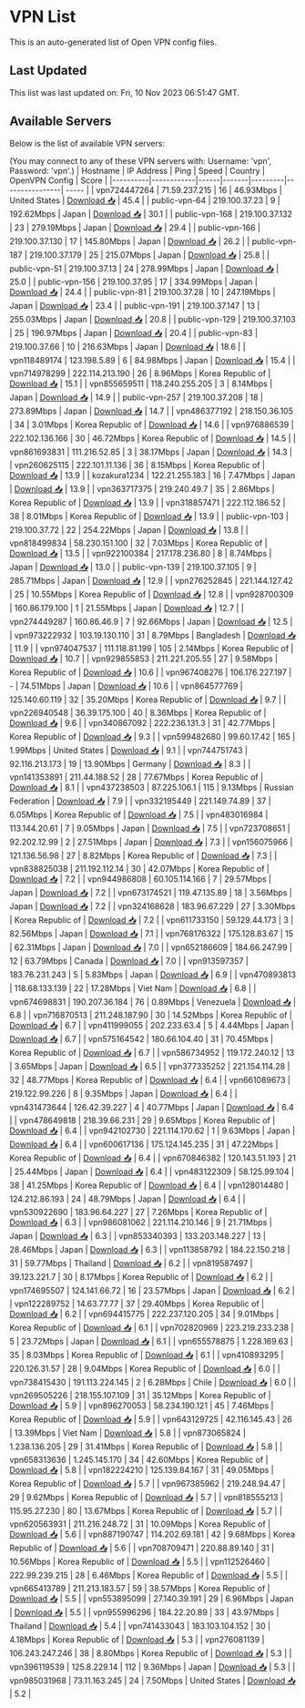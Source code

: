 # VPN List

This is an auto-generated list of Open VPN config files.

## Last Updated

This list was last updated on: Fri, 10 Nov 2023 06:51:47 GMT.

## Available Servers

Below is the list of available VPN servers:

(You may connect to any of these VPN servers with: Username: 'vpn', Password: 'vpn'.)
| Hostname | IP Address | Ping | Speed | Country | OpenVPN Config | Score |
|----------|------------|------|-------|---------|----------------| ----- |
| vpn724447264 | 71.59.237.215 | 16 | 46.93Mbps | United States | [Download 📥](./configs/server_0_US.ovpn) | 45.4 |
| public-vpn-64 | 219.100.37.23 | 9 | 192.62Mbps | Japan | [Download 📥](./configs/server_1_JP.ovpn) | 30.1 |
| public-vpn-168 | 219.100.37.132 | 23 | 279.19Mbps | Japan | [Download 📥](./configs/server_2_JP.ovpn) | 29.4 |
| public-vpn-166 | 219.100.37.130 | 17 | 145.80Mbps | Japan | [Download 📥](./configs/server_3_JP.ovpn) | 26.2 |
| public-vpn-187 | 219.100.37.179 | 25 | 215.07Mbps | Japan | [Download 📥](./configs/server_4_JP.ovpn) | 25.8 |
| public-vpn-51 | 219.100.37.13 | 24 | 278.99Mbps | Japan | [Download 📥](./configs/server_5_JP.ovpn) | 25.0 |
| public-vpn-156 | 219.100.37.95 | 17 | 334.99Mbps | Japan | [Download 📥](./configs/server_6_JP.ovpn) | 24.4 |
| public-vpn-81 | 219.100.37.28 | 10 | 247.19Mbps | Japan | [Download 📥](./configs/server_7_JP.ovpn) | 23.4 |
| public-vpn-191 | 219.100.37.147 | 13 | 255.03Mbps | Japan | [Download 📥](./configs/server_8_JP.ovpn) | 20.8 |
| public-vpn-129 | 219.100.37.103 | 25 | 196.97Mbps | Japan | [Download 📥](./configs/server_9_JP.ovpn) | 20.4 |
| public-vpn-83 | 219.100.37.66 | 10 | 216.63Mbps | Japan | [Download 📥](./configs/server_10_JP.ovpn) | 18.6 |
| vpn118489174 | 123.198.5.89 | 6 | 84.98Mbps | Japan | [Download 📥](./configs/server_11_JP.ovpn) | 15.4 |
| vpn714978299 | 222.114.213.190 | 26 | 8.96Mbps | Korea Republic of | [Download 📥](./configs/server_12_KR.ovpn) | 15.1 |
| vpn855659511 | 118.240.255.205 | 3 | 8.14Mbps | Japan | [Download 📥](./configs/server_13_JP.ovpn) | 14.9 |
| public-vpn-257 | 219.100.37.208 | 18 | 273.89Mbps | Japan | [Download 📥](./configs/server_14_JP.ovpn) | 14.7 |
| vpn486377192 | 218.150.36.105 | 34 | 3.01Mbps | Korea Republic of | [Download 📥](./configs/server_15_KR.ovpn) | 14.6 |
| vpn976886539 | 222.102.136.166 | 30 | 46.72Mbps | Korea Republic of | [Download 📥](./configs/server_16_KR.ovpn) | 14.5 |
| vpn861693831 | 111.216.52.85 | 3 | 38.17Mbps | Japan | [Download 📥](./configs/server_17_JP.ovpn) | 14.3 |
| vpn260625115 | 222.101.11.136 | 36 | 8.15Mbps | Korea Republic of | [Download 📥](./configs/server_18_KR.ovpn) | 13.9 |
| kozakura1234 | 122.21.255.183 | 16 | 7.47Mbps | Japan | [Download 📥](./configs/server_19_JP.ovpn) | 13.9 |
| vpn363717375 | 219.240.49.7 | 35 | 2.86Mbps | Korea Republic of | [Download 📥](./configs/server_20_KR.ovpn) | 13.9 |
| vpn318857471 | 222.112.186.52 | 38 | 8.01Mbps | Korea Republic of | [Download 📥](./configs/server_21_KR.ovpn) | 13.9 |
| public-vpn-103 | 219.100.37.72 | 22 | 254.22Mbps | Japan | [Download 📥](./configs/server_22_JP.ovpn) | 13.8 |
| vpn818499834 | 58.230.151.100 | 32 | 7.03Mbps | Korea Republic of | [Download 📥](./configs/server_23_KR.ovpn) | 13.5 |
| vpn922100384 | 217.178.236.80 | 8 | 8.74Mbps | Japan | [Download 📥](./configs/server_24_JP.ovpn) | 13.0 |
| public-vpn-139 | 219.100.37.105 | 9 | 285.71Mbps | Japan | [Download 📥](./configs/server_25_JP.ovpn) | 12.9 |
| vpn276252845 | 221.144.127.42 | 25 | 10.55Mbps | Korea Republic of | [Download 📥](./configs/server_26_KR.ovpn) | 12.8 |
| vpn928700309 | 160.86.179.100 | 1 | 21.55Mbps | Japan | [Download 📥](./configs/server_27_JP.ovpn) | 12.7 |
| vpn274449287 | 160.86.46.9 | 7 | 92.66Mbps | Japan | [Download 📥](./configs/server_28_JP.ovpn) | 12.5 |
| vpn973222932 | 103.19.130.110 | 31 | 8.79Mbps | Bangladesh | [Download 📥](./configs/server_29_BD.ovpn) | 11.9 |
| vpn974047537 | 111.118.81.199 | 105 | 2.14Mbps | Korea Republic of | [Download 📥](./configs/server_30_KR.ovpn) | 10.7 |
| vpn929855853 | 211.221.205.55 | 27 | 9.58Mbps | Korea Republic of | [Download 📥](./configs/server_31_KR.ovpn) | 10.6 |
| vpn967408276 | 106.176.227.197 | - | 74.51Mbps | Japan | [Download 📥](./configs/server_32_JP.ovpn) | 10.6 |
| vpn864577769 | 125.140.60.119 | 32 | 35.20Mbps | Korea Republic of | [Download 📥](./configs/server_33_KR.ovpn) | 9.7 |
| vpn226940548 | 36.39.175.100 | 40 | 8.36Mbps | Korea Republic of | [Download 📥](./configs/server_34_KR.ovpn) | 9.6 |
| vpn340867092 | 222.236.131.3 | 31 | 42.77Mbps | Korea Republic of | [Download 📥](./configs/server_35_KR.ovpn) | 9.3 |
| vpn599482680 | 99.60.17.42 | 165 | 1.99Mbps | United States | [Download 📥](./configs/server_36_US.ovpn) | 9.1 |
| vpn744751743 | 92.116.213.173 | 19 | 13.90Mbps | Germany | [Download 📥](./configs/server_37_DE.ovpn) | 8.3 |
| vpn141353891 | 211.44.188.52 | 28 | 77.67Mbps | Korea Republic of | [Download 📥](./configs/server_38_KR.ovpn) | 8.1 |
| vpn437238503 | 87.225.106.1 | 115 | 9.13Mbps | Russian Federation | [Download 📥](./configs/server_39_RU.ovpn) | 7.9 |
| vpn332195449 | 221.149.74.89 | 37 | 6.05Mbps | Korea Republic of | [Download 📥](./configs/server_40_KR.ovpn) | 7.5 |
| vpn483016984 | 113.144.20.61 | 7 | 9.05Mbps | Japan | [Download 📥](./configs/server_41_JP.ovpn) | 7.5 |
| vpn723708651 | 92.202.12.99 | 2 | 27.51Mbps | Japan | [Download 📥](./configs/server_42_JP.ovpn) | 7.3 |
| vpn156075966 | 121.136.56.98 | 27 | 8.82Mbps | Korea Republic of | [Download 📥](./configs/server_43_KR.ovpn) | 7.3 |
| vpn838825038 | 211.192.112.14 | 30 | 42.07Mbps | Korea Republic of | [Download 📥](./configs/server_44_KR.ovpn) | 7.2 |
| vpn944986808 | 60.105.114.166 | 7 | 29.57Mbps | Japan | [Download 📥](./configs/server_45_JP.ovpn) | 7.2 |
| vpn673174521 | 119.47.135.89 | 18 | 3.56Mbps | Japan | [Download 📥](./configs/server_46_JP.ovpn) | 7.2 |
| vpn324168628 | 183.96.67.229 | 27 | 3.30Mbps | Korea Republic of | [Download 📥](./configs/server_47_KR.ovpn) | 7.2 |
| vpn611733150 | 59.129.44.173 | 3 | 82.56Mbps | Japan | [Download 📥](./configs/server_48_JP.ovpn) | 7.1 |
| vpn768176322 | 175.128.83.67 | 15 | 62.31Mbps | Japan | [Download 📥](./configs/server_49_JP.ovpn) | 7.0 |
| vpn652186609 | 184.66.247.99 | 12 | 63.79Mbps | Canada | [Download 📥](./configs/server_50_CA.ovpn) | 7.0 |
| vpn913597357 | 183.76.231.243 | 5 | 5.83Mbps | Japan | [Download 📥](./configs/server_51_JP.ovpn) | 6.9 |
| vpn470893813 | 118.68.133.139 | 22 | 17.28Mbps | Viet Nam | [Download 📥](./configs/server_52_VN.ovpn) | 6.8 |
| vpn674698831 | 190.207.36.184 | 76 | 0.89Mbps | Venezuela | [Download 📥](./configs/server_53_VE.ovpn) | 6.8 |
| vpn716870513 | 211.248.187.90 | 30 | 14.52Mbps | Korea Republic of | [Download 📥](./configs/server_54_KR.ovpn) | 6.7 |
| vpn411999055 | 202.233.63.4 | 5 | 4.44Mbps | Japan | [Download 📥](./configs/server_55_JP.ovpn) | 6.7 |
| vpn575164542 | 180.66.104.40 | 31 | 70.45Mbps | Korea Republic of | [Download 📥](./configs/server_56_KR.ovpn) | 6.7 |
| vpn586734952 | 119.172.240.12 | 13 | 3.65Mbps | Japan | [Download 📥](./configs/server_57_JP.ovpn) | 6.5 |
| vpn377335252 | 221.154.114.28 | 32 | 48.77Mbps | Korea Republic of | [Download 📥](./configs/server_58_KR.ovpn) | 6.4 |
| vpn661089673 | 219.122.99.226 | 8 | 9.35Mbps | Japan | [Download 📥](./configs/server_59_JP.ovpn) | 6.4 |
| vpn431473644 | 126.42.39.227 | 4 | 40.77Mbps | Japan | [Download 📥](./configs/server_60_JP.ovpn) | 6.4 |
| vpn478649818 | 218.39.66.231 | 29 | 9.65Mbps | Korea Republic of | [Download 📥](./configs/server_61_KR.ovpn) | 6.4 |
| vpn942102730 | 221.114.170.62 | 1 | 9.63Mbps | Japan | [Download 📥](./configs/server_62_JP.ovpn) | 6.4 |
| vpn600617136 | 175.124.145.235 | 31 | 47.22Mbps | Korea Republic of | [Download 📥](./configs/server_63_KR.ovpn) | 6.4 |
| vpn670846382 | 120.143.51.193 | 21 | 25.44Mbps | Japan | [Download 📥](./configs/server_64_JP.ovpn) | 6.4 |
| vpn483122309 | 58.125.99.104 | 38 | 41.25Mbps | Korea Republic of | [Download 📥](./configs/server_65_KR.ovpn) | 6.4 |
| vpn128014480 | 124.212.86.193 | 24 | 48.79Mbps | Japan | [Download 📥](./configs/server_66_JP.ovpn) | 6.4 |
| vpn530922690 | 183.96.64.227 | 27 | 7.26Mbps | Korea Republic of | [Download 📥](./configs/server_67_KR.ovpn) | 6.3 |
| vpn986081062 | 221.114.210.146 | 9 | 21.71Mbps | Japan | [Download 📥](./configs/server_68_JP.ovpn) | 6.3 |
| vpn853340393 | 133.203.148.227 | 13 | 28.46Mbps | Japan | [Download 📥](./configs/server_69_JP.ovpn) | 6.3 |
| vpn113858792 | 184.22.150.218 | 31 | 59.77Mbps | Thailand | [Download 📥](./configs/server_70_TH.ovpn) | 6.2 |
| vpn819587497 | 39.123.221.7 | 30 | 8.17Mbps | Korea Republic of | [Download 📥](./configs/server_71_KR.ovpn) | 6.2 |
| vpn174695507 | 124.141.66.72 | 16 | 23.57Mbps | Japan | [Download 📥](./configs/server_72_JP.ovpn) | 6.2 |
| vpn122289752 | 14.63.77.77 | 37 | 29.40Mbps | Korea Republic of | [Download 📥](./configs/server_73_KR.ovpn) | 6.2 |
| vpn694415775 | 222.237.120.205 | 34 | 9.01Mbps | Korea Republic of | [Download 📥](./configs/server_74_KR.ovpn) | 6.1 |
| vpn702820969 | 223.219.233.238 | 5 | 23.72Mbps | Japan | [Download 📥](./configs/server_75_JP.ovpn) | 6.1 |
| vpn655578875 | 1.228.169.63 | 35 | 8.03Mbps | Korea Republic of | [Download 📥](./configs/server_76_KR.ovpn) | 6.1 |
| vpn410893295 | 220.126.31.57 | 28 | 9.04Mbps | Korea Republic of | [Download 📥](./configs/server_77_KR.ovpn) | 6.0 |
| vpn738415430 | 191.113.224.145 | 2 | 6.28Mbps | Chile | [Download 📥](./configs/server_78_CL.ovpn) | 6.0 |
| vpn269505226 | 218.155.107.109 | 31 | 35.12Mbps | Korea Republic of | [Download 📥](./configs/server_79_KR.ovpn) | 5.9 |
| vpn896270053 | 58.234.190.121 | 45 | 7.46Mbps | Korea Republic of | [Download 📥](./configs/server_80_KR.ovpn) | 5.9 |
| vpn643129725 | 42.116.145.43 | 26 | 13.39Mbps | Viet Nam | [Download 📥](./configs/server_81_VN.ovpn) | 5.8 |
| vpn873065824 | 1.238.136.205 | 29 | 31.41Mbps | Korea Republic of | [Download 📥](./configs/server_82_KR.ovpn) | 5.8 |
| vpn658313636 | 1.245.145.170 | 34 | 42.60Mbps | Korea Republic of | [Download 📥](./configs/server_83_KR.ovpn) | 5.8 |
| vpn182224210 | 125.139.84.167 | 31 | 49.05Mbps | Korea Republic of | [Download 📥](./configs/server_84_KR.ovpn) | 5.7 |
| vpn967385962 | 219.248.94.47 | 29 | 9.62Mbps | Korea Republic of | [Download 📥](./configs/server_85_KR.ovpn) | 5.7 |
| vpn818555213 | 115.95.27.230 | 80 | 13.67Mbps | Korea Republic of | [Download 📥](./configs/server_86_KR.ovpn) | 5.7 |
| vpn620563931 | 211.216.248.72 | 31 | 10.09Mbps | Korea Republic of | [Download 📥](./configs/server_87_KR.ovpn) | 5.6 |
| vpn887190747 | 114.202.69.181 | 42 | 9.68Mbps | Korea Republic of | [Download 📥](./configs/server_88_KR.ovpn) | 5.6 |
| vpn708709471 | 220.88.89.140 | 31 | 10.56Mbps | Korea Republic of | [Download 📥](./configs/server_89_KR.ovpn) | 5.5 |
| vpn112526460 | 222.99.239.215 | 28 | 6.46Mbps | Korea Republic of | [Download 📥](./configs/server_90_KR.ovpn) | 5.5 |
| vpn665413789 | 211.213.183.57 | 59 | 38.57Mbps | Korea Republic of | [Download 📥](./configs/server_91_KR.ovpn) | 5.5 |
| vpn553895099 | 27.140.39.191 | 29 | 6.96Mbps | Japan | [Download 📥](./configs/server_92_JP.ovpn) | 5.5 |
| vpn955996296 | 184.22.20.89 | 33 | 43.97Mbps | Thailand | [Download 📥](./configs/server_93_TH.ovpn) | 5.4 |
| vpn741433043 | 183.103.104.152 | 30 | 4.18Mbps | Korea Republic of | [Download 📥](./configs/server_94_KR.ovpn) | 5.3 |
| vpn276081139 | 106.243.247.246 | 38 | 8.80Mbps | Korea Republic of | [Download 📥](./configs/server_95_KR.ovpn) | 5.3 |
| vpn396119539 | 125.8.229.14 | 112 | 9.36Mbps | Japan | [Download 📥](./configs/server_96_JP.ovpn) | 5.3 |
| vpn985031968 | 73.11.163.245 | 24 | 7.50Mbps | United States | [Download 📥](./configs/server_97_US.ovpn) | 5.2 |
